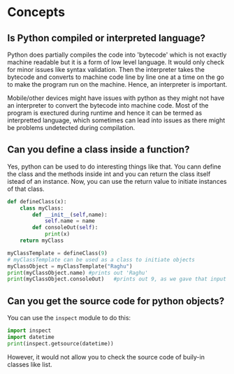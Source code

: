 # Concepts

## Is Python compiled or interpreted language?

Python does partially compiles the code into 'bytecode' which is not exactly machine readable but it is a form of low level language. It would only check for minor issues like syntax validation. Then the interpreter takes the bytecode and converts to machine code line by line one at a time on the go to make the program run on the machine. Hence, an interpreter is important.

Mobile/other devices might have issues with python as they might not have an interpreter to convert the bytecode into machine code. Most of the program is exectured during runtime and hence it can be termed as interpretted language, which sometimes can lead into issues as there might be problems undetected during compilation.

## Can you define a class inside a function?

Yes, python can be used to do interesting things like that. You cann define the class and the methods inside int and you can return the class itself istead of an instance. Now, you can use the return value to initiate instances of that class.

```python
def defineClass(x):
    class myClass:
        def __init__(self,name):
            self.name = name
        def consoleOut(self):
            print(x)
    return myClass

myClassTemplate = defineClass(9)
# myClassTemplate can be used as a class to initiate objects
myClassObject = myClassTemplate("Raghu")
print(myClassObject.name) #prints out 'Raghu'
print(myClassObject.consoleOut)   #prints out 9, as we gave that input when we created the class
```

## Can you get the source code for python objects?

You can use the `inspect` module to do this:

```python
import inspect
import datetime
print(inspect.getsource(datetime))
```

However, it would not allow you to check the source code of buily-in classes like list.


